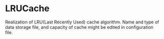 # LRUCache
Realization of LRU(Last Recently Used) cache algorithm. Name and type of data storage file, and capacity of cache might be edited in configuration file.
